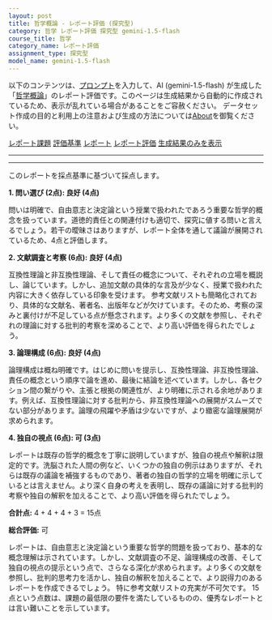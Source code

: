 ```yaml
---
layout: post
title: 哲学概論 - レポート評価 (探究型)
category: 哲学 レポート評価 探究型 gemini-1.5-flash
course_title: 哲学
category_name: レポート評価
assignment_type: 探究型
model_name: gemini-1.5-flash
---
```


以下のコンテンツは、[プロンプト](https://github.com/takedatoshiyuki/synthetic_assignments/tree/main/generated/哲学/gemini-1.5-flash/prompt_レポート評価-探究型.md)を入力して、AI (gemini-1.5-flash) が生成した「[哲学概論](/contents/哲学/)」のレポート評価です。このページは生成結果から自動的に作成されているため、表示が乱れている場合があることをご容赦ください。
データセット作成の目的と利用上の注意および生成の方法については[About](/About)を御覧ください。

[レポート課題](../レポート課題-探究型)
[評価基準](../評価基準-探究型)
[レポート](../レポート-探究型)
[レポート評価](../レポート評価-探究型)
[生成結果のみを表示](https://github.com/takedatoshiyuki/synthetic_assignments/tree/main/generated/哲学/gemini-1.5-flash/レポート評価-探究型.md)
  

***
***
  
このレポートを採点基準に基づいて採点します。

**1. 問い選び (2点): 良好 (4点)**

問いは明確で、自由意志と決定論という授業で扱われたであろう重要な哲学的概念を扱っています。道徳的責任との関連付けも適切で、探究に値する問いと言えるでしょう。若干の曖昧さはありますが、レポート全体を通して議論が展開されているため、4点と評価します。


**2. 文献調査と考察 (6点): 良好 (4点)**

互換性理論と非互換性理論、そして責任の概念について、それぞれの立場を概説し、論じています。しかし、追加文献の具体的な言及が少なく、授業で扱われた内容に大きく依存している印象を受けます。  参考文献リストも簡略化されており、具体的な文献名、著者名、出版年などが欠けています。そのため、考察の深みと裏付けが不足している点が懸念されます。より多くの文献を参照し、それぞれの理論に対する批判的考察を深めることで、より高い評価を得られたでしょう。


**3. 論理構成 (6点): 良好 (4点)**

論理構成は概ね明確です。はじめに問いを提示し、互換性理論、非互換性理論、責任の概念という順序で論を進め、最後に結論を述べています。しかし、各セクション間の繋がりや、主張と根拠の関連性が、より明確に示される余地があります。例えば、互換性理論に対する批判から、非互換性理論への展開がスムーズでない部分があります。論理の飛躍や矛盾は少ないですが、より緻密な論理展開が求められます。


**4. 独自の視点 (6点): 可 (3点)**

レポートは既存の哲学的概念を丁寧に説明していますが、独自の視点や解釈は限定的です。洗脳された人間の例など、いくつかの独自の例示はありますが、それらは既存の議論を補強するものであり、著者の独自の哲学的立場を明確に示しているとは言えません。より深く自身の考えを表明し、既存の議論に対する批判的考察や独自の解釈を加えることで、より高い評価を得られたでしょう。


**合計点:** 4 + 4 + 4 + 3 = 15点


**総合評価:** 可

レポートは、自由意志と決定論という重要な哲学的問題を扱っており、基本的な概念理解は示されています。しかし、文献調査の不足、論理構成の改善、そして独自の視点の提示という点で、さらなる深化が求められます。より多くの文献を参照し、批判的思考力を活かし、独自の解釈を加えることで、より説得力のあるレポートを作成できるでしょう。  特に参考文献リストの充実が不可欠です。  15点という点数は、課題の最低限の要件を満たしているものの、優秀なレポートとは言い難いことを示しています。
